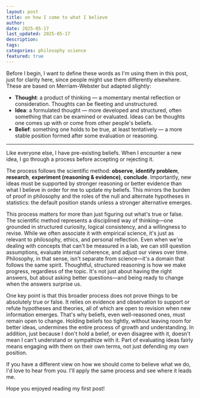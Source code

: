 ```yaml
---
layout: post
title: on how I come to what I believe
author:
date: 2025-05-17
last_updated: 2025-05-17
description:
tags:
categories: philosophy science
featured: true
---
```


Before I begin, I want to define these words as I'm using them in this post, just for clarity here, since people might use them differently elsewhere. These are based on Merriam-Webster but adapted slightly:

- **Thought**: a product of thinking — a momentary mental reflection or consideration. Thoughts can be fleeting and unstructured.
- **Idea**: a formulated thought — more developed and structured, often something that can be examined or evaluated. Ideas can be thoughts one comes up with or come from other people's beliefs.
- **Belief**: something one holds to be true, at least tentatively — a more stable position formed after some evaluation or reasoning.

---

Like everyone else, I have pre-existing beliefs. When I encounter a new idea, I go through a process before accepting or rejecting it.

The process follows the scientific method: **observe**, **identify problem**, **research**, **experiment (reasoning & evidence)**, **conclude**. Importantly, new ideas must be supported by stronger reasoning or better evidence than what I believe in order for me to update my beliefs. This mirrors the burden of proof in philosophy and the roles of the null and alternate hypotheses in statistics: the default position stands unless a stronger alternative emerges.

This process matters for more than just figuring out what's true or false. The scientific method represents a disciplined way of thinking—one grounded in structured curiosity, logical consistency, and a willingness to revise. While we often associate it with empirical science, it's just as relevant to philosophy, ethics, and personal reflection. Even when we're dealing with concepts that can't be measured in a lab, we can still question assumptions, evaluate internal coherence, and adjust our views over time. Philosophy, in that sense, isn't separate from science—it's a domain that follows the same spirit. Thoughtful, structured reasoning is how we make progress, regardless of the topic. It's not just about having the right answers, but about asking better questions—and being ready to change when the answers surprise us.

One key point is that this broader process does not prove things to be absolutely true or false. It relies on evidence and observation to support or refute hypotheses and theories, all of which are open to revision when new information emerges. That's why beliefs, even well-reasoned ones, must remain open to change. Holding beliefs too tightly, without leaving room for better ideas, undermines the entire process of growth and understanding. In addition, just because I don't hold a belief, or even disagree with it, doesn't mean I can't understand or sympathize with it. Part of evaluating ideas fairly means engaging with them on their own terms, not just defending my own position.

If you have a different view on how we should come to believe what we do, I'd love to hear from you. I'll apply the same process and see where it leads me.

Hope you enjoyed reading my first post!
